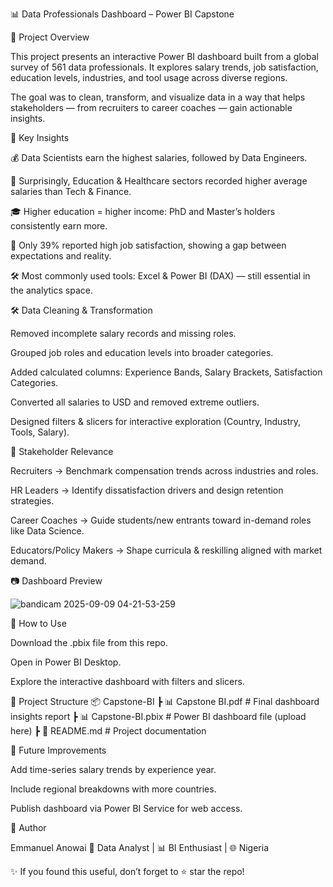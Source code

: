 📊 Data Professionals Dashboard – Power BI Capstone


📌 Project Overview

This project presents an interactive Power BI dashboard built from a global survey of 561 data professionals.
It explores salary trends, job satisfaction, education levels, industries, and tool usage across diverse regions.

The goal was to clean, transform, and visualize data in a way that helps stakeholders — from recruiters to career coaches — gain actionable insights.


🔑 Key Insights

💰 Data Scientists earn the highest salaries, followed by Data Engineers.

🏢 Surprisingly, Education & Healthcare sectors recorded higher average salaries than Tech & Finance.

🎓 Higher education = higher income: PhD and Master’s holders consistently earn more.

🙂 Only 39% reported high job satisfaction, showing a gap between expectations and reality.

🛠 Most commonly used tools: Excel & Power BI (DAX) — still essential in the analytics space.



🛠 Data Cleaning & Transformation

Removed incomplete salary records and missing roles.

Grouped job roles and education levels into broader categories.

Added calculated columns: Experience Bands, Salary Brackets, Satisfaction Categories.

Converted all salaries to USD and removed extreme outliers.

Designed filters & slicers for interactive exploration (Country, Industry, Tools, Salary).



🎯 Stakeholder Relevance

Recruiters → Benchmark compensation trends across industries and roles.

HR Leaders → Identify dissatisfaction drivers and design retention strategies.

Career Coaches → Guide students/new entrants toward in-demand roles like Data Science.

Educators/Policy Makers → Shape curricula & reskilling aligned with market demand.



📷 Dashboard Preview

![bandicam 2025-09-09 04-21-53-259](https://github.com/user-attachments/assets/bbc51015-a40e-4835-83e2-6b8b8cdb75bf)



🚀 How to Use

Download the .pbix file from this repo.

Open in Power BI Desktop.

Explore the interactive dashboard with filters and slicers.



📂 Project Structure
📦 Capstone-BI
 ┣ 📊 Capstone BI.pdf       # Final dashboard insights report
 ┣ 📊 Capstone-BI.pbix      # Power BI dashboard file (upload here)
 ┣ 📄 README.md             # Project documentation



📌 Future Improvements

Add time-series salary trends by experience year.

Include regional breakdowns with more countries.

Publish dashboard via Power BI Service for web access.

👤 Author

Emmanuel Anowai
💼 Data Analyst | 📊 BI Enthusiast | 🌐 Nigeria

✨ If you found this useful, don’t forget to ⭐ star the repo!
